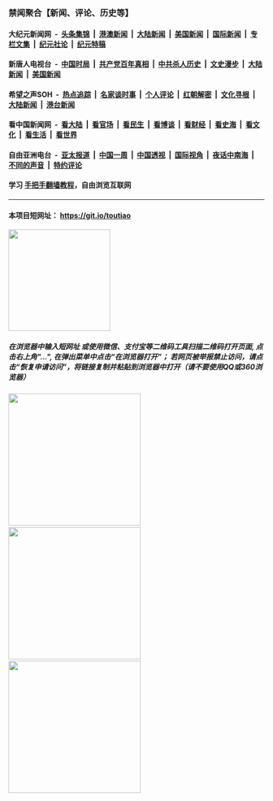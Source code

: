 ### 禁闻聚合【新闻、评论、历史等】

#### 大纪元新闻网 &nbsp;-&nbsp; [头条集锦](indexes/E头条集锦.md?t=02132333) &nbsp;|&nbsp; [港澳新闻](indexes/E港澳新闻.md?t=02132333)  &nbsp;|&nbsp; [大陆新闻](indexes/E大陆新闻.md?t=02132333) &nbsp;|&nbsp; [美国新闻](indexes/E美国新闻.md?t=02132333) &nbsp;|&nbsp; [国际新闻](indexes/E国际新闻.md?t=02132333) &nbsp;|&nbsp; [专栏文集](indexes/E专栏文集.md?t=02132333) &nbsp;|&nbsp; [纪元社论](indexes/E纪元社论.md?t=02132333) &nbsp;|&nbsp; [纪元特稿](indexes/E纪元特稿.md?t=02132333) 

#### 新唐人电视台 &nbsp;-&nbsp; [中国时局](indexes/N中国时局.md?t=02132333) &nbsp;|&nbsp; [共产党百年真相](indexes/N共产党百年真相.md?t=02132333) &nbsp;|&nbsp; [中共杀人历史](indexes/N中共杀人历史.md?t=02132333) &nbsp;|&nbsp; [文史漫步](indexes/N文史漫步.md?t=02132333) &nbsp;|&nbsp; [大陆新闻](indexes/N大陆新闻.md?t=02132333) &nbsp;|&nbsp; [美国新闻](indexes/N美国新闻.md?t=02132333)

#### 希望之声SOH &nbsp;-&nbsp; [热点追踪](indexes/H热点追踪.md?t=02132333) &nbsp;|&nbsp; [名家谈时事](indexes/H名家谈时事.md?t=02132333) &nbsp;|&nbsp; [个人评论](indexes/H个人评论.md?t=02132333)  &nbsp;|&nbsp; [红朝解密](indexes/H红朝解密.md?t=02132333) &nbsp;|&nbsp; [文化寻根](indexes/H文化寻根.md?t=02132333) &nbsp;|&nbsp; [大陆新闻](indexes/H大陆新闻.md?t=02132333) &nbsp;|&nbsp; [港台新闻](indexes/H港台新闻.md?t=02132333)

#### 看中国新闻网 &nbsp;-&nbsp; [看大陆](indexes/S看大陆.md?t=02132333) &nbsp;|&nbsp; [看官场](indexes/S看官场.md?t=02132333) &nbsp;|&nbsp; [看民生](indexes/S看民生.md?t=02132333)  &nbsp;|&nbsp; [看博谈](indexes/S看博谈.md?t=02132333) &nbsp;|&nbsp; [看财经](indexes/S看财经.md?t=02132333) &nbsp;|&nbsp; [看史海](indexes/S看史海.md?t=02132333) &nbsp;|&nbsp; [看文化](indexes/S看文化.md?t=02132333) &nbsp;|&nbsp; [看生活](indexes/S看生活.md?t=02132333) &nbsp;|&nbsp; [看世界](indexes/S看世界.md?t=02132333)

#### 自由亚洲电台 &nbsp;-&nbsp; [亚太报道](indexes/R亚太报道.md?t=02132333) &nbsp;|&nbsp; [中国一周](indexes/R中国一周.md?t=02132333) &nbsp;|&nbsp; [中国透视](indexes/R中国透视.md?t=02132333)  &nbsp;|&nbsp; [国际视角](indexes/R国际视角.md?t=02132333) &nbsp;|&nbsp; [夜话中南海](indexes/R夜话中南海.md?t=02132333) &nbsp;|&nbsp; [不同的声音](indexes/R不同的声音.md?t=02132333) &nbsp;|&nbsp; [特约评论](indexes/R特约评论.md?t=02132333)

#### 学习 [手把手翻墙教程](https://github.com/gfw-breaker/guides/wiki)，自由浏览互联网

----

#### 本项目短网址： https://git.io/toutiao
<img src="https://raw.githubusercontent.com/gfw-breaker/banned-news/master/scripts/img/qr.png" width="200px"/>  

##### 在浏览器中输入短网址 或使用微信、支付宝等二维码工具扫描二维码打开页面, 点击右上角"...", 在弹出菜单中点击“在浏览器打开”； 若网页被举报禁止访问，请点击“恢复申请访问”，将链接复制并粘贴到浏览器中打开（请不要使用QQ或360浏览器）

<img src="https://raw.githubusercontent.com/gfw-breaker/banned-news/master/scripts/img/1.png" width="260px"/> &nbsp; <img src="https://raw.githubusercontent.com/gfw-breaker/banned-news/master/scripts/img/2.png" width="260px"/> &nbsp; <img src="https://raw.githubusercontent.com/gfw-breaker/banned-news/master/scripts/img/3.png" width="260px"/>
